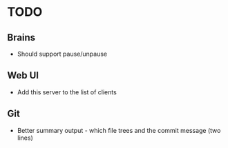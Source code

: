 # TODO

## Brains

* Should support pause/unpause

## Web UI

* Add this server to the list of clients

## Git

* Better summary output - which file trees and the commit message (two lines)

